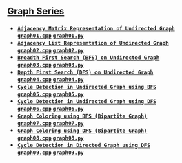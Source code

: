 <h2 > 
    <a href="https://youtube.com/playlist?list=PLgUwDviBIf0rGEWe64KWas0Nryn7SCRWw"> Graph Series </a>
</h2>

<b>

- [`Adjacency Matrix Representation of Undirected Graph`](https://youtu.be/bTtm2ky7I3Y)  
    [`graph01.cpp`](c++/graph01.cpp) [`graph01.py`](python/graph01.py)  
- [`Adjacency List Representation of Undirected Graph`](https://youtu.be/bTtm2ky7I3Y)  
    [`graph02.cpp`](c++/graph02.cpp) [`graph02.py`](python/graph02.py) 
- [`Breadth First Search (BFS) on Undirected Graph`](https://youtu.be/UeE67iCK2lQ)  
    [`graph03.cpp`](c++/graph03.cpp) [`graph03.py`](python/graph03.py) 
- [`Depth First Search (DFS) on Undirected Graph`](https://youtu.be/uDWljP2PGmU)  
    [`graph04.cpp`](c++/graph04.cpp) [`graph04.py`](python/graph04.py) 
- [`Cycle Detection in Undirected Graph using BFS`](https://youtu.be/A8ko93TyOns)  
    [`graph05.cpp`](c++/graph05.cpp) [`graph05.py`](python/graph05.py) 
- [`Cycle Detection in Undirected Graph using DFS`](https://youtu.be/Y9NFqI6Pzd4)  
    [`graph06.cpp`](c++/graph06.cpp) [`graph06.py`](python/graph06.py) 
- [`Graph Coloring using BFS (Bipartite Graph)`](https://youtu.be/nbgaEu-pvkU)  
    [`graph07.cpp`](c++/graph07.cpp) [`graph07.py`](python/graph07.py) 
- [`Graph Coloring using DFS (Bipartite Graph)`](https://youtu.be/uC884ske2uQ)  
    [`graph08.cpp`](c++/graph08.cpp) [`graph08.py`](python/graph08.py) 
- [`Cycle Detection in Directed Graph using DFS`](https://youtu.be/uzVUw90ZFIg)  
    [`graph09.cpp`](c++/graph09.cpp) [`graph09.py`](python/graph09.py) 
</b>